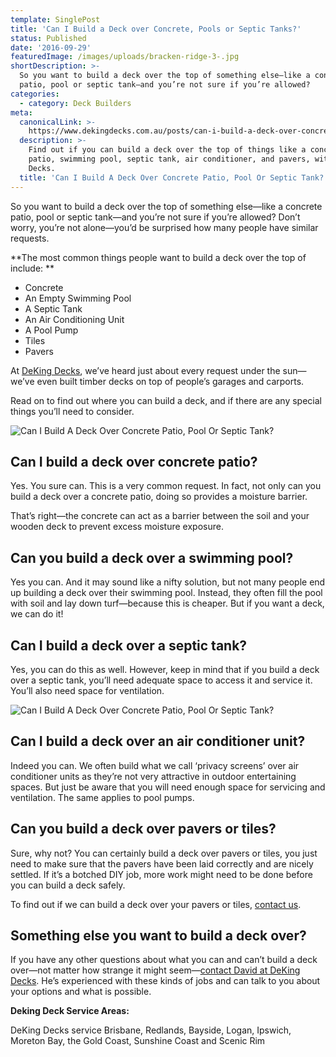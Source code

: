 ```yaml
---
template: SinglePost
title: 'Can I Build a Deck over Concrete, Pools or Septic Tanks?'
status: Published
date: '2016-09-29'
featuredImage: /images/uploads/bracken-ridge-3-.jpg
shortDescription: >-
  So you want to build a deck over the top of something else—like a concrete
  patio, pool or septic tank—and you’re not sure if you’re allowed?
categories:
  - category: Deck Builders
meta:
  canonicalLink: >-
    https://www.dekingdecks.com.au/posts/can-i-build-a-deck-over-concrete-pools-or-septic-tanks/
  description: >-
    Find out if you can build a deck over the top of things like a concrete
    patio, swimming pool, septic tank, air conditioner, and pavers, with DeKing
    Decks.
  title: 'Can I Build A Deck Over Concrete Patio, Pool Or Septic Tank?'
---
```

So you want to build a deck over the top of something else—like a concrete patio, pool or septic tank—and you’re not sure if you’re allowed? Don’t worry, you’re not alone—you’d be surprised how many people have similar requests.

**The most common things people want to build a deck over the top of include:
**

* Concrete
* An Empty Swimming Pool
* A Septic Tank
* An Air Conditioning Unit
* A Pool Pump
* Tiles
* Pavers

At [DeKing Decks](https://www.dekingdecks.com.au/), we’ve heard just about every request under the sun—we’ve even built timber decks on top of people’s garages and carports.

Read on to find out where you can build a deck, and if there are any special things you’ll need to consider.

![Can I Build A Deck Over Concrete Patio, Pool Or Septic Tank?](/images/uploads/do-you-need-a-permit-to-build-a-deck-in-queensland.jpg)

## Can I build a deck over concrete patio?

Yes. You sure can. This is a very common request. In fact, not only can you build a deck over a concrete patio, doing so provides a moisture barrier.

That’s right—the concrete can act as a barrier between the soil and your wooden deck to prevent excess moisture exposure.

## Can you build a deck over a swimming pool?

Yes you can. And it may sound like a nifty solution, but not many people end up building a deck over their swimming pool. Instead, they often fill the pool with soil and lay down turf—because this is cheaper. But if you want a deck, we can do it!

## Can I build a deck over a septic tank?

Yes, you can do this as well. However, keep in mind that if you build a deck over a septic tank, you’ll need adequate space to access it and service it. You’ll also need space for ventilation.

![Can I Build A Deck Over Concrete Patio, Pool Or Septic Tank?](/images/uploads/8xxojs-oqfojkartuimtkg.jpg)

## Can I build a deck over an air conditioner unit?

Indeed you can. We often build what we call ‘privacy screens’ over air conditioner units as they’re not very attractive in outdoor entertaining spaces. But just be aware that you will need enough space for servicing and ventilation.
 The same applies to pool pumps.

## Can you build a deck over pavers or tiles?

Sure, why not? You can certainly build a deck over pavers or tiles, you just need to make sure that the pavers have been laid correctly and are nicely settled. If it’s a botched DIY job, more work might need to be done before you can build a deck safely.

To find out if we can build a deck over your pavers or tiles, [contact us](https://www.dekingdecks.com.au/contact/).

## Something else you want to build a deck over?

If you have any other questions about what you can and can’t build a deck over—not matter how strange it might seem—[contact David at DeKing Decks](https://www.dekingdecks.com.au/contact/). He’s experienced with these kinds of jobs and can talk to you about your options and what is possible.

**Deking Deck Service Areas:**

DeKing Decks service Brisbane, Redlands, Bayside, Logan, Ipswich, Moreton Bay, the Gold Coast, Sunshine Coast and Scenic Rim
